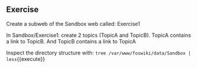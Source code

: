 ## Exercise
Create a subweb  of the Sandbox web called: Exercise1

In Sandbox/Exercise1: create 2 topics (TopicA and TopicB). TopicA contains a link to TopicB. And TopicB contains a link to TopicA

Inspect the directory structure with: `tree /var/www/foswiki/data/Sandbox | less`{{execute}}